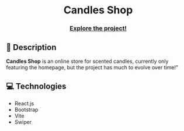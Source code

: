 <div align="center">
  <h1>Candles Shop</h1>
</div>

<div align="center">
  <h3><a href="https://michelesilva20.github.io/candles-shop/" target="_blank">Explore the project!</a></h3>
</div>

<div>
    <h2>📖 Description</h2>
    <p><strong>Candles Shop</strong> is an online store for scented candles, currently only featuring the homepage, but the project has much to evolve over time!"</p>
</div>

<div>
  <h2>💻 Technologies</h2>
  <ul>
    <li>React.js</li>
    <li>Bootstrap</li>
    <li>Vite</li>
    <li>Swiper</li>
  </ul>
</div>